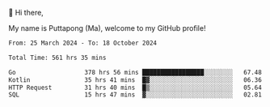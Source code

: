 👋 Hi there,

My name is Puttapong (Ma), welcome to my GitHub profile!

<!--START_SECTION:waka-->

```txt
From: 25 March 2024 - To: 18 October 2024

Total Time: 561 hrs 35 mins

Go                   378 hrs 56 mins █████████████████░░░░░░░░   67.48 %
Kotlin               35 hrs 41 mins  █▓░░░░░░░░░░░░░░░░░░░░░░░   06.36 %
HTTP Request         31 hrs 40 mins  █▒░░░░░░░░░░░░░░░░░░░░░░░   05.64 %
SQL                  15 hrs 47 mins  ▓░░░░░░░░░░░░░░░░░░░░░░░░   02.81 %
```

<!--END_SECTION:waka-->
